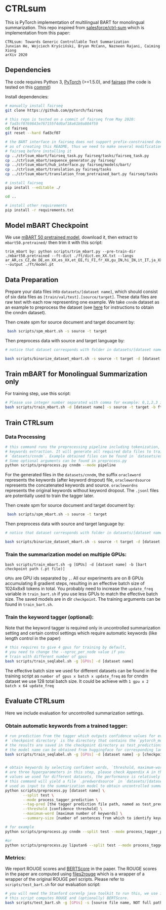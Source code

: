 # CTRLsum
This is PyTorch implementation of multilingual BART for monolingual summarization. This repo inspired from [salesforce/ctrl-sum](https://github.com/salesforce/ctrl-sum) which is implementation from this paper:

```
CTRLsum: Towards Generic Controllable Text Summarization
Junxian He, Wojciech Kryściński, Bryan McCann, Nazneen Rajani, Caiming Xiong
arXiv 2020
```
 


## Dependencies
The code requires Python 3, [PyTorch](https://pytorch.org/) (>=1.5.0), and [fairseq](https://github.com/pytorch/fairseq) (the code is tested on this [commit](https://github.com/pytorch/fairseq/commit/fad3cf0769843e767155f4d0af18a61b9a804f59))

Install dependencies:
```bash
# manually install fairseq
git clone https://github.com/pytorch/fairseq

# this repo is tested on a commit of fairseq from May 2020:
# fad3cf0769843e767155f4d0af18a61b9a804f59
cd fairseq
git reset --hard fad3cf07

# the BART interface in fairseq does not support prefix-constrained decoding
# as of creating this README, thus we need to make several modifications to 
# fairseq before installing it
cp ../ctrlsum_mbart/fairseq_task.py fairseq/tasks/fairseq_task.py
cp ../ctrlsum_mbart/sequence_generator.py fairseq/
cp ../ctrlsum_mbart/hub_interface.py fairseq/models/bart/
cp ../ctrlsum_mbart/translation.py fairseq/tasks
cp ../ctrlsum_mbart/translation_from_pretrained_bart.py fairseq/tasks

# install fairseq
pip install --editable ./

cd ..

# install other requirements
pip install -r requirements.txt
```
## Model mBART Checkpoint
We use [mBART 50 pretrained model](https://dl.fbaipublicfiles.com/fairseq/models/mbart50/mbart50.pretrained.tar.gz), download it, then extract to `mbart50.pretrained/` then trim it with this script:
```
trim_mbart by: python scripts/trim_mbart.py --pre-train-dir ./mbart50.pretrained --ft-dict ./ft/dict.en_XX.txt --langs ar_AR,cs_CZ,de_DE,en_XX,es_XX,et_EE,fi_FI,fr_XX,gu_IN,hi_IN,it_IT,ja_XX,kk_KZ,ko_KR,lt_LT,lv_LV,my_MM,ne_NP,nl_XX,ro_RO,ru_RU,si_LK,tr_TR,vi_VN,zh_CN,af_ZA,az_AZ,bn_IN,fa_IR,he_IL,hr_HR,id_ID,ka_GE,km_KH,mk_MK,ml_IN,mn_MN,mr_IN,pl_PL,ps_AF,pt_XX,sv_SE,sw_KE,ta_IN,te_IN,th_TH,tl_XX,uk_UA,ur_PK,xh_ZA,gl_ES,sl_SI --output ./ft/model.pt
```
## Data Preparation
Prepare your data files into `datasets/[dataset name]`, which should consist of six data files as `[train/val/test].[source/target]`. These data files are raw text with each row representing one example. We take `cnndm` dataset as an example to preprocess the dataset (see [here](https://github.com/pytorch/fairseq/blob/master/examples/bart/README.summarization.md) for instructions to obtain the cnndm dataset).

Then create spm for source document and target document by: 

```bash
 bash scripts/spm_mbart.sh -s source -t target
```

Then preprocess data with source and target language by:
```bash
# notice that dataset corresponds with folder in datasets/[dataset name], and please see mbart50.pretrained for available language dictionaries. As for english dataset we use dict.en_XX.txt

bash scripts/binarize_dataset_mbart.sh -s source -t target -d [dataset name] -l mbart50.pretrained/[language dictionary]
```
## Train mBART for Monolingual Summarization only
For training step, use this script:

```bash
# Please use integer number separated with comma for example: 0,1,2,3 if you would want to use multiple GPUs. As for language id please refer to available languages from Model mBART Checkpoint section, for English dataset we use en_XX
bash scripts/train_mbart.sh -d [dataset name] -s source -t target -b ft/model.pt -g [GPU id] -i [language id]
```
## Train CTRLsum

### Data Processing
```bash
# this command runs the preprocessing pipeline including tokenization, truncation, and 
# keywords extraction. It will generate all required data files to train CTRLsum into 
# `datasets/cnndm`. Example obtained files can be found in `datasets/example_dataset`
# Some optional arguments can be found in preprocess.py
python scripts/preprocess.py cnndm --mode pipeline
```
For the generated files in the `datasets/cnndm`, the suffix `oracleword` represents the keywords (after keyword dropout) file, `oraclewordsource` represents the concatenated keywords and source. `oraclewordns` represents the original keywords without keyword dropout. The `.jsonl` files are potentially used to train the tagger later.

Then create spm for source document and target document by: 

```bash
 bash scripts/spm_mbart.sh -s source -t target
```

Then preprocess data with source and target language by:
```bash
# notice that dataset corresponds with folder in datasets/[dataset name], and please see mbart50.pretrained for available language dictionaries. As for english dataset we use dict.en_XX.txt

bash scripts/binarize_dataset_mbart.sh -s source -t target -d [dataset name] -l mbart50.pretrained/[language dictionary]
```
### Train the summarization model on multiple GPUs:

```
bash scripts/train_mbart.sh -g [GPUs] -d [dataset name] -b [bart checkpoint path (.pt file)]
```
`GPUs` are GPU ids separated by `,`. All our experiments are on 8 GPUs accumulating 8 gradient steps, resulting in an effective batch size of 1024x8x8 tokens in total. You probably need to increase the `update_freq` variable in `train_bart.sh` if you use less GPUs to match the effective batch size. The saved models are in dir `checkpoint`. The training arguments can be found in `train_bart.sh`.



### Train the keyword tagger (optional):
Note that the keyword tagger is required only in uncontrolled summarization setting and certain control settings which require automatic keywords (like length control in the paper)
```bash
# this requires to give 4 gpus for training by default,
# you need to change the --nproc_per_node value if you 
# train with different number of gpus
bash scripts/train_seqlabel.sh -g [GPUs] -d [dataset name]
```

The effective batch size we used for different datasets can be found in the training script as `number of gpus x batch x update_freq` as for cnndm dataset we use 128 total batch size. It could be achieve with `1 gpu x 2 batch x 64 update_freq `



## Evaluate CTRLsum
Here we include evaluation for uncontrolled summarization settings. 

### Obtain automatic keywords from a trained tagger:

```bash
# run prediction from the tagger which outputs confidence values for every token
# `checkpoint directory` is the directory that contains the `pytorch_model.bin` checkpoint.
# the results are saved in the checkpoint directory as test_predictions.txt
# the model name can be obtained from huggingface for corresponding language.
bash scripts/train_seqlabel.sh -g [GPUs] -d [dataset name] -p [checkpoint directory] -m [model name]


# obtain keywords by selecting confident words, `threshold, maximum-word, and summary-size` 
# are three hyperparameters in this step, please check Appendix A in the paper for specific
# values we used for different datasets, the performance is relatively robust
# this command will yield a file `.predwordsource` in `datasets/[dataset name]` which can be
# used as input to the summarization model to obtain uncontrolled summaries
python scripts/preprocess.py [dataset name] \
		--split test \
		--mode process_tagger_prediction \
		--tag-pred [the tagger prediction file path, named as test_predictions.txt] \
		--threshold [confidence threshold] \
		--maximum-word [maximum number of keywords] \
		--summary-size [number of sentences from which to identify keywords]

# for example 
python scripts/preprocess.py cnndm --split test --mode process_tagger_prediction --threshold 0.25 --maximum-word 30 --summary-size 10 --lang en --tag-pred checkpoint/seqlabel/cnndm/20210528/cnndm.bert-large-cased.bsz4.uf32.gpu7/test_predictions.txt

#or
python scripts/preprocess.py liputan6 --split test --mode process_tagger_prediction --threshold 0.25 --maximum-word 30 --summary-size 10 --lang id --tag-pred checkpoint/seqlabel/liputan6/20210522/liputan6.indobenchmark/indobert-large-p2.bsz8.uf4.gpu3/test_predictions.txt
```

### Metrics:

We report ROUGE scores and [BERTScore](https://github.com/Tiiiger/bert_score) in the paper. The ROUGE scores in the paper are computed using [files2rouge](https://github.com/pltrdy/files2rouge) which is a wrapper of a wrapper of the original ROUGE perl scripts. Please refer to `scripts/test_bart.sh` for our evaluation script:

```bash
# you will need the Stanford corenlp java toolkit to run this, we use it for tokenization
# this script computes ROUGE and (optionally) BERTScore.
bash scripts/test_bart.sh -g [GPUs] -s [source file name, NOT full path] -d [dataset] -p [ctrlsum checkpoint directory]
```


